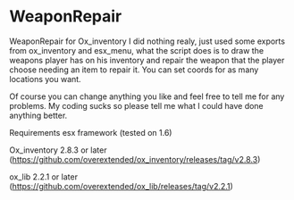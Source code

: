 # WeaponRepair
WeaponRepair for Ox_inventory
I did nothing realy, just used some exports from ox_inventory and esx_menu, what the script does is to draw the weapons player has on his inventory and repair the weapon that the player choose needing an item to repair it. You can set coords for as many locations you want.

Of course you can change anything you like and feel free to tell me for any problems. My coding sucks so please tell me what I could have done anything better.

Requirements
esx framework (tested on 1.6)

Ox_inventory 2.8.3 or later (https://github.com/overextended/ox_inventory/releases/tag/v2.8.3)

ox_lib 2.2.1 or later (https://github.com/overextended/ox_lib/releases/tag/v2.2.1)
